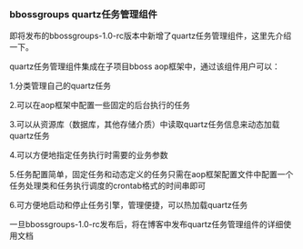 ### bbossgroups quartz任务管理组件

即将发布的bbossgroups-1.0-rc版本中新增了quartz任务管理组件，这里先介绍一下。

quartz任务管理组件集成在子项目bboss aop框架中，通过该组件用户可以：

1.分类管理自己的quartz任务

2.可以在aop框架中配置一些固定的后台执行的任务

3.可以从资源库（数据库，其他存储介质）中读取quartz任务信息来动态加载quartz任务

4.可以方便地指定任务执行时需要的业务参数

5.任务配置简单，固定任务和动态定义的任务只需在aop框架配置文件中配置一个任务处理类和任务执行调度的crontab格式的时间串即可

6.可方便地启动和停止任务引擎，管理便捷，可以热加载quartz任务

一旦bbossgroups-1.0-rc发布后，将在博客中发布quartz任务管理组件的详细使用文档  